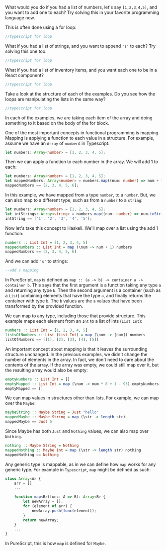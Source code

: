 What would you do if you had a list of numbers, let's say `[1,2,3,4,5]`, and you want to add one to each? Try solving this in your favorite programming language now.

This is often done using a for loop:
```typescript
//typescript for loop
```

What if you had a list of strings, and you want to append `'s'` to each? Try solving this one too.
```typescript
//typescript for loop
```

What if you had a list of inventory items, and you want each one to be in a React component?
```typescript
//typescript for loop
```

Take a look at the structure of each of the examples. Do you see how the loops are manipulating the lists in the same way?
```typescript
//typescript for loop
```

In each of the examples, we are taking each item of the array and doing something to it based on the body of the for block.

One of the most important concepts in functional programming is mapping. Mapping is applying a function to each value in a structure. For example, assume we have an `Array` of `number`s in Typescript:

```typescript
let numbers: Array<number> = [1, 2, 3, 4, 5];
```

Then we can apply a function to each number in the array. We will add 1 to each:

```typescript
let numbers: Array<number> = [1, 2, 3, 4, 5];
let mappedNumbers: Array<number> = numbers.map((num: number) => num + 1);
mappedNumbers == [2, 3, 4, 5, 6];
```

In this example, we have mapped from a type `number`, to a `number`. But, we can also map to a different type, such as from a `number` to a `string`:

```typescript
let numbers: Array<number> = [1, 2, 3, 4, 5];
let intStrings: Array<string> = numbers.map((num: number) => num.toString());
intString == ['1', '2', '3', '4', '5'];
```

Now let's take this concept to Haskell.
We'll map over a list using the add 1 function:
```haskell
numbers :: List Int = [1, 2, 3, 4, 5]
mappedNumbers :: List Int = map (\num -> num + 1) numbers
mappedNumbers == [2, 3, 4, 5, 6]
```

And we can add `'s'` to strings:
```haskell
--add s mapping
```

In PureScript, `map` is defined as `map :: (a -> b) -> container a -> container b`. This says that the first argument is a function taking any type `a` and returning any type `b`. Then the second argument is a container (such as a `List`) containing elements that have the type `a`, and finally returns the container with type `b`. The `b` values are the `a` values that have been transformed by the provided function.

We can map to any type, including those that provide structure. This example maps each element from an `Int` to a list of ints (`List Int`):
```haskell
numbers :: List Int = [1, 2, 3, 4, 5]
listsOfNumbers :: List (List Int) = map (\num -> [num]) numbers
listOfNumbers == [[1], [2], [3], [4], [5]]
```

An important concept about mapping is that it leaves the surrounding structure unchanged. In the previous examples, we didn't change the number of elements in the array. In fact, we don't need to care about the contents of the array. If the array was empty, we could still map over it, but the resulting array would also be empty:

```haskell
emptyNumbers :: List Int = []
emptyMapped :: List Int = map (\num -> num * 8 + 1 - 93) emptyNumbers
emptyMapped == []
```

We can map values in structures other than lists. For example, we can map over the `Maybe`:
```haskell
maybeString :: Maybe String = Just "hello"
mappedMaybe :: Maybe String = map (\str -> length str)
mappedMaybe == Just 5
```

Since Maybe has both `Just` and `Nothing` values, we can also map over `Nothing`.
```haskell
nothing :: Maybe String = Nothing
mappedNothing :: Maybe Int = map (\str -> length str) nothing
mappedNothing == Nothing
```

Any generic type is mappable, as in we can define how `map` works for any generic type. For example in `Typescript`, `map` might be defined as such:
```typescript
class Array<A> {
    arr = []
    ...

    function map<B>(func: A => B): Array<B> {
        let newArray = [];
        for (element of arr) {
            newArray.push(func(element));
        }
        return newArray;
    }
    ...
}
```

In PureScript, this is how `map` is defined for `Maybe`.
```haskell
```